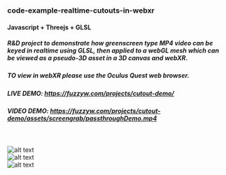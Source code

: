 ### code-example-realtime-cutouts-in-webxr

#### Javascript + Threejs + GLSL

##### R&D project to demonstrate how greenscreen type MP4 video can be keyed in realtime using GLSL, then applied to a webGL mesh which can be viewed as a pseudo-3D asset in a 3D canvas and webXR.

##### TO view in webXR please use the Oculus Quest web browser. 

##### LIVE DEMO: https://fuzzyw.com/projects/cutout-demo/

##### VIDEO DEMO: https://fuzzyw.com/projects/cutout-demo/assets/screengrab/passthroughDemo.mp4

<br />

![alt text](https://github.com/FuzzyWobble/code-example-realtime-cutouts-in-webxr/blob/main/assets/screencapture/screen2.jpg)
<br />
![alt text](https://github.com/FuzzyWobble/code-example-realtime-cutouts-in-webxr/blob/main/assets/screencapture/demoGifBean.gif)
<br />
![alt text](https://github.com/FuzzyWobble/code-example-realtime-cutouts-in-webxr/blob/main/assets/screencapture/demoGifFrog.gif)

 
